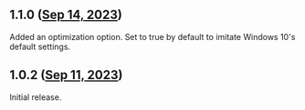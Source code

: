 ## 1.1.0 ([Sep 14, 2023](https://github.com/ramensoftware/windhawk-mods/blob/8eefc68c13d0cc15c9d0e62c89ff4e61da4d7af0/mods/acrylic-effect-radius-changer.wh.cpp))

Added an optimization option. Set to true by default to imitate Windows 10's default settings.

## 1.0.2 ([Sep 11, 2023](https://github.com/ramensoftware/windhawk-mods/blob/34cd0d43cf80ab19af0be7278b49ef2c395de6c9/mods/acrylic-effect-radius-changer.wh.cpp))

Initial release.

